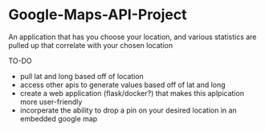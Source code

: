 # Google-Maps-API-Project
An application that has you choose your location, and various statistics are pulled up that correlate with your chosen location

TO-DO
- pull lat and long based off of location
- access other apis to generate values based off of lat and long
- create a web application (flask/docker?) that makes this aplpication more user-friendly
- incorperate the ability to drop a pin on your desired location in an embedded google map

